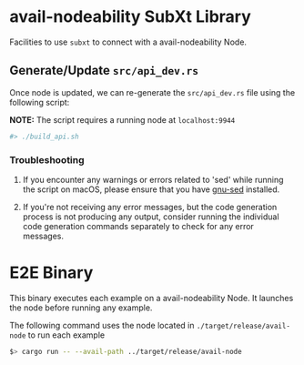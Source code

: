 # avail-nodeability SubXt Library 

Facilities to use `subxt` to connect with a avail-nodeability Node.

## Generate/Update `src/api_dev.rs`

Once node is updated, we can re-generate the `src/api_dev.rs` file using the following script:

**NOTE:**  The script requires a running node at `localhost:9944`

```Bash
#> ./build_api.sh 
```

### Troubleshooting

1. If you encounter any warnings or errors related to 'sed' while running the script on macOS, please ensure that you have [gnu-sed](https://medium.com/@bramblexu/install-gnu-sed-on-mac-os-and-set-it-as-default-7c17ef1b8f64) installed.

2. If you're not receiving any error messages, but the code generation process is not producing any output, consider running the individual code generation commands separately to check for any error messages.

# E2E Binary

This binary executes each example on a avail-nodeability Node. It launches the node before running any example.

The following command uses the node located in `./target/release/avail-node` to run each example

```Bash
$> cargo run -- --avail-path ../target/release/avail-node
```
